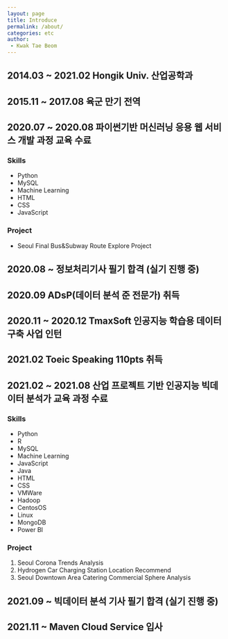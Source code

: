 ```yaml
---
layout: page
title: Introduce
permalink: /about/
categories: etc
author:
 - Kwak Tae Beom
---
```


## 2014.03 ~ 2021.02 Hongik Univ. 산업공학과

## 2015.11 ~ 2017.08 육군 만기 전역

## 2020.07 ~ 2020.08 파이썬기반 머신러닝 응용 웹 서비스 개발 과정 교육 수료

### Skills
- Python
- MySQL
- Machine Learning
- HTML
- CSS
- JavaScript

### Project
- Seoul Final Bus&Subway Route Explore Project

## 2020.08 ~ 정보처리기사 필기 합격 (실기 진행 중)

## 2020.09 ADsP(데이터 분석 준 전문가) 취득

## 2020.11 ~ 2020.12 TmaxSoft 인공지능 학습용 데이터 구축 사업 인턴

## 2021.02 Toeic Speaking 110pts 취득

## 2021.02 ~ 2021.08 산업 프로젝트 기반 인공지능 빅데이터 분석가 교육 과정 수료

### Skills
- Python
- R
- MySQL
- Machine Learning
- JavaScript
- Java
- HTML
- CSS
- VMWare
- Hadoop
- CentosOS
- Linux
- MongoDB
- Power BI

### Project
1. Seoul Corona Trends Analysis
2. Hydrogen Car Charging Station Location Recommend
3. Seoul Downtown Area Catering Commercial Sphere Analysis

## 2021.09 ~ 빅데이터 분석 기사 필기 합격 (실기 진행 중)

## 2021.11 ~ Maven Cloud Service 입사
